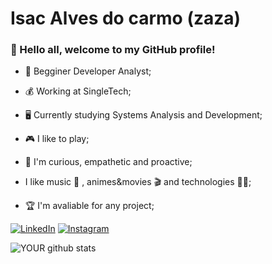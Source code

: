 # Isac Alves do carmo (zaza)
 
### :handshake: Hello all, welcome to my GitHub profile!
 
 
- :beginner: Begginer Developer Analyst;
 
- :moneybag: Working at SingleTech;
 
-  :desktop_computer: Currently studying Systems Analysis and Development;
 
- :video_game: I like to play;
 
- :call_me_hand: I'm curious, empathetic and proactive;
 
- I like music :metal: , animes&movies :clapper: and technologies :woman_technologist:;
 
- :trophy: I'm avaliable for any project;

 
[![LinkedIn](https://img.shields.io/badge/LinkedIn-000?style=for-the-badge&logo=linkedin&logoColor=0E76A8)](https://www.linkedin.com/in/isac-alves-865066229/)
[![Instagram](https://img.shields.io/badge/Instagram-000?style=for-the-badge&logo=instagram)](https://www.instagram.com/isac.as2?igsh=MW5xMWc0bG03djkyYg%3D%3D&utm_source=qr)

 
![YOUR github stats](https://github-readme-stats.vercel.app/api?username=zaza0417)
